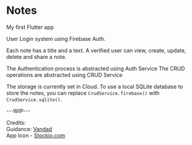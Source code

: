 # Notes

My first Flutter app 

User Login system using Firebase Auth.

Each note has a title and a text.
A verified user can view, create, update, delete and share a note.

The Authentication process is abstracted using Auth Service
The CRUD operations are abstracted using CRUD Service

The storage is currently set in Cloud.
To use a local SQLite database to store the notes, you can replace `CrudService.firebase()` with `CrudService.sqlite()`.

---WIP---

Credits:\
Guidance: [Vandad](https://www.youtube.com/watch?v=VPvVD8t02U8&t=111559s&pp=ygUQZmx1dHRlciB0dXRvcmlhbA%3D%3D)\
App Icon - [Stockio.com](https://www.stockio.com/)
